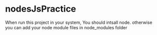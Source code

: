 # nodesJsPractice

When run this project in your system, You should intsall node.
otherwise you can add your node module files in node_modules folder
